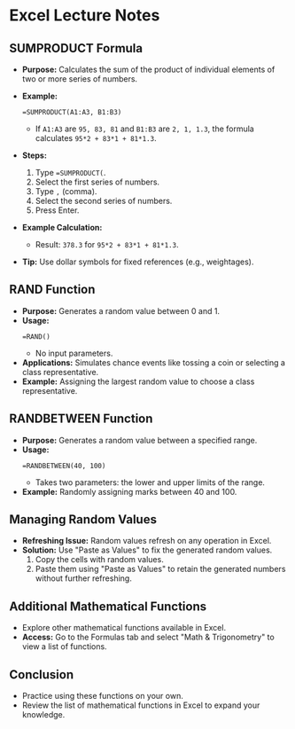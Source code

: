 
# Excel Lecture Notes

## SUMPRODUCT Formula
- **Purpose:** Calculates the sum of the product of individual elements of two or more series of numbers.
- **Example:**

  ```excel
  =SUMPRODUCT(A1:A3, B1:B3)
  ```

  - If `A1:A3` are `95, 83, 81` and `B1:B3` are `2, 1, 1.3`, the formula calculates `95*2 + 83*1 + 81*1.3`.
- **Steps:**
  1. Type `=SUMPRODUCT(`.
  2. Select the first series of numbers.
  3. Type `,` (comma).
  4. Select the second series of numbers.
  5. Press Enter.
- **Example Calculation:**
  - Result: `378.3` for `95*2 + 83*1 + 81*1.3`.
- **Tip:** Use dollar symbols for fixed references (e.g., weightages).

## RAND Function
- **Purpose:** Generates a random value between 0 and 1.
- **Usage:**
  ```excel
  =RAND()
  ```
  - No input parameters.
- **Applications:** Simulates chance events like tossing a coin or selecting a class representative.
- **Example:** Assigning the largest random value to choose a class representative.

## RANDBETWEEN Function
- **Purpose:** Generates a random value between a specified range.
- **Usage:**
  ```excel
  =RANDBETWEEN(40, 100)
  ```
  - Takes two parameters: the lower and upper limits of the range.
- **Example:** Randomly assigning marks between 40 and 100.

## Managing Random Values
- **Refreshing Issue:** Random values refresh on any operation in Excel.
- **Solution:** Use "Paste as Values" to fix the generated random values.
  1. Copy the cells with random values.
  2. Paste them using "Paste as Values" to retain the generated numbers without further refreshing.

## Additional Mathematical Functions
- Explore other mathematical functions available in Excel.
- **Access:** Go to the Formulas tab and select "Math & Trigonometry" to view a list of functions.

## Conclusion
- Practice using these functions on your own.
- Review the list of mathematical functions in Excel to expand your knowledge.

